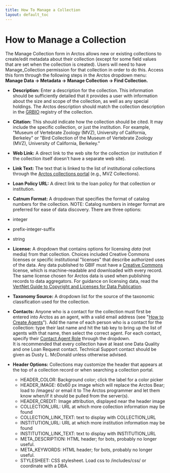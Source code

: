 ```yaml
---
title: How To Manage a Collection
layout: default_toc
---
```


# How to Manage a Collection

The Manage Collection form in Arctos allows new or existing collections to create/edit metadata about their collection (except for some field values that are set when the collection is created). Users will need to have Manage_Collection permission for that collection in order to do this. Access this form through the following steps in the Arctos dropdown menu: **Manage Data -> Metadata -> Manage Collection -> Find Collection.**

* **Description:** Enter a description for the collection. This information should be sufficiently detailed that it provides a user with information about the size and scope of the collection, as well as any special holdings. The Arctos description should match the collection description in the [GRBIO](http://grbio.org) registry of the collection.

* **Citation:** This should indicate how the collection should be cited. It may include the specific collection, or just the institution. For example, "Museum of Vertebrate Zoology (MVZ), University of California, Berkeley" or "Bird Collection of the Museum of Vertebrate Zoology (MVZ), University of California, Berkeley."

* **Web Link:** A direct link to the web site for the collection (or institution if the collection itself doesn't have a separate web site).

* **Link Text:** The text that is linked to the list of institutional collections through the [Arctos collections portal](http://arctos.database.museum/home.cfm) (e.g., MVZ Collections).

* **Loan Policy URL:** A direct link to the loan policy for that collection or institution.

* **Catnum Format:** A dropdown that specifies the format of catalog numbers for the collection. NOTE: Catalog numbers in integer format are preferred for ease of data discovery. There are three options:

 * integer
 * prefix-integer-suffix
 * string

* **License:** A dropdown that contains options for licensing _data_ (not media) from that collection. Choices included Creative Commons licenses or specific institutional "licenses" that describe authorized uses of the data. Any data published to GBIF must have a [Creative Commons](http://creativecommons.org) license, which is machine-readable and downloaded with every record. The same license chosen for Arctos data is used when publishing records to data aggregators. For guidance on licensing data, read the [VertNet Guide to Copyright and Licenses for Data Publication](http://vertnet.org/resources/datalicensingguide.html).

* **Taxonomy Source:** A dropdown list for the source of the taxonomic classification used for the collection.

* **Contacts:** Anyone who is a contact for the collection must first be entered into Arctos as an agent, with a valid email address (see "[How to Create Agents](https://github.com/ArctosDB/documentation-wiki/wiki/How-to-Create-Agents)"). Add the name of each person who is a contact for the collection: type their last name and hit the tab key to bring up the list of agents with that name, then select the correct agent. 
For each contact, specify their [Contact Agent Role](http://arctos.database.museum/info/ctDocumentation.cfm?table=CTCOLL_CONTACT_ROLE) through the dropdown.  
It is recommended that every collection have at least one Data Quality and one Loan Request contact. Technical Support contact should be given as Dusty L. McDonald unless otherwise advised.


* **Header Options:** Collections may customize the header that appears at the top of a collection record or when searching a collection portal.

  * HEADER_COLOR: Background color; click the label for a color picker
  * HEADER_IMAGE: 60x60 px image which will replace the Arctos Bear; load to /images/ or email it to The Arctos programmer and let them know when/if it should be pulled from the server(s).
  * HEADER_CREDIT: Image attribution, displayed near the header image
  * COLLECTION_URL: URL at which more collection information may be found
  * COLLECTION_LINK_TEXT: text to display with COLLECTION_URL
  * INSTITUTION_URL: URL at which more institution information may be found
  * INSTITUTION_LINK_TEXT: text to display with INSTITUTION_URL
  * META_DESCRIPTION: HTML header; for bots, probably no longer useful.
  * META_KEYWORDS: HTML header; for bots, probably no longer useful.
  * STYLESHEET: CSS stylesheet. Load css to /includes/css/ or coordinate with a DBA.
  
